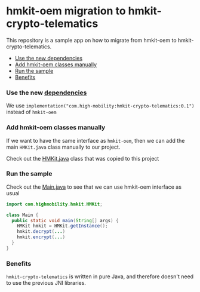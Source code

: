 # hmkit-oem migration to hmkit-crypto-telematics

This repository is a sample app on how to migrate from hmkit-oem to hmkit-crypto-telematics.

<!-- TOC -->
* [Use the new dependencies](#use-the-new-dependencies)
* [Add hmkit-oem classes manually](#add-hmkit-oem-classes-manually)
* [Run the sample](#run-the-sample)
* [Benefits](#benefits)
<!-- TOC -->

### Use the new [dependencies](./build.gradle.kts)
We use `implementation("com.high-mobility:hmkit-crypto-telematics:0.1")` instead of `hmkit-oem`


### Add hmkit-oem classes manually
If we want to have the same interface as `hmkit-oem`, then we can add the main `HMKit.java` class manually to our project. 

Check out the [HMKit.java](./src/main/java/com/highmobility/hmkit/HMKit.java) class that was copied to this project


### Run the sample

Check out the [Main.java](./src/main/java/Main.java) to see that we can use hmkit-oem interface as usual

```java
import com.highmobility.hmkit.HMKit;

class Main {
  public static void main(String[] args) {
    HMKit hmkit = HMKit.getInstance();
    hmkit.decrypt(...)
    hmkit.encrypt(...)
  }
}
```

### Benefits

`hmkit-crypto-telematics` is written in pure Java, and therefore doesn't need to use the previous JNI libraries.